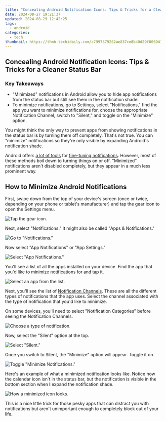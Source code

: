 ```yaml
---
title: "Concealing Android Notification Icons: Tips & Tricks for a Cleaner Status Bar"
date: 2024-08-27 19:21:37
updated: 2024-08-29 12:42:25
tags:
  - android
categories:
  - tech
thumbnail: https://thmb.techidaily.com/c7997379262ae837ce8b40d29f0069413aec90a361d23570f41841fc2273feb3.jpg
---
```


## Concealing Android Notification Icons: Tips & Tricks for a Cleaner Status Bar

### Key Takeaways

* "Minimized" notifications in Android allow you to hide app notifications from the status bar but still see them in the notification shade.
* To minimize notifications, go to Settings, select "Notifications," find the app you want to minimize notifications for, choose the appropriate Notification Channel, switch to "Silent," and toggle on the "Minimize" option.

 You might think the only way to prevent apps from showing notifications in the status bar is by turning them off completely. That's not true. You can "minimize" notifications so they're only visible by expanding Android's notification shade.

 Android offers [a lot of tools](https://android-location-track.techidaily.com/how-to-track-nokia-c300-location-by-number-drfone-by-drfone-virtual-android/) for [fine-tuning notifications](https://screen-recording.techidaily.com/new-ultimate-choices-in-video-collaboration-software-for-2024/). However, most of these methods boil down to turning things on or off. "Minimized" notifications aren't disabled completely, but they appear in a much less prominent way.

##  How to Minimize Android Notifications

 First, swipe down from the top of your device's screen (once or twice, depending on your phone or tablet's manufacturer) and tap the gear icon to open the Settings menu.

![Tap the gear icon.](https://static1.howtogeekimages.com/wordpress/wp-content/uploads/2023/08/screenshot_20230829_144627_settings.jpg) 

 Next, select "Notifications." It might also be called "Apps & Notifications."

![Go to "Notifications."](https://static1.howtogeekimages.com/wordpress/wp-content/uploads/2023/08/screenshot_20230829_144636_settings.jpg) 

 Now select "App Notifications" or "App Settings."

![Select "App Notifications."](https://static1.howtogeekimages.com/wordpress/wp-content/uploads/2023/08/screenshot_20230829_162633_settings.jpg) 

 You'll see a list of all the apps installed on your device. Find the app that you'd like to minimize notifications for and tap it.

![Select an app from the list.](https://static1.howtogeekimages.com/wordpress/wp-content/uploads/2023/08/screenshot_20230829_162735_settings.jpg) 

 Next, you'll see the list of [Notification Channels](https://apple-account.techidaily.com/how-to-fix-when-apple-account-locked-on-iphone-8-by-drfone-ios/). These are all the different types of notifications that the app uses. Select the channel associated with the type of notification that you'd like to minimize.

 On some devices, you'll need to select "Notification Categories" before seeing the Notification Channels.

![Choose a type of notification.](https://static1.howtogeekimages.com/wordpress/wp-content/uploads/2023/08/screenshot_20230829_162819_settings.jpg) 

 Now, select the "Silent" option at the top.

![Select "Silent."](https://static1.howtogeekimages.com/wordpress/wp-content/uploads/2023/08/screenshot_20230829_162839_settings.jpg) 

 Once you switch to Silent, the "Minimize" option will appear. Toggle it on.

![Toggle "Minimize Notifications."](https://static1.howtogeekimages.com/wordpress/wp-content/uploads/2023/08/2023-08-29_16-31-33.jpg) 

 Here's an example of what a minimized notification looks like. Notice how the calendar icon isn't in the status bar, but the notification is visible in the bottom section when I expand the notification shade.

![How a minimized icon looks.](https://static1.howtogeekimages.com/wordpress/wp-content/uploads/2023/08/screenshot_20230829_162926_one-ui-home.jpg) 

 This is a nice little trick for those pesky apps that can distract you with notifications but aren't unimportant enough to completely block out of your life.

<ins class="adsbygoogle"
     style="display:block"
     data-ad-format="autorelaxed"
     data-ad-client="ca-pub-7571918770474297"
     data-ad-slot="1223367746"></ins>



<ins class="adsbygoogle"
     style="display:block"
     data-ad-client="ca-pub-7571918770474297"
     data-ad-slot="8358498916"
     data-ad-format="auto"
     data-full-width-responsive="true"></ins>
